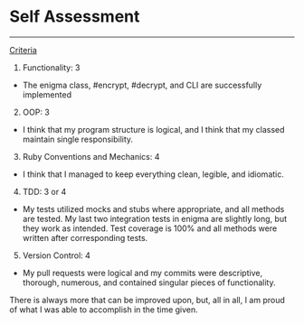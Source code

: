 # Self Assessment
_________________
[Criteria](https://backend.turing.io/module1/projects/enigma/rubric)

1. Functionality: 3
  * The enigma class, #encrypt, #decrypt, and CLI are successfully implemented

2. OOP: 3
  * I think that my program structure is logical, and I think that my classed maintain single responsibility.

3. Ruby Conventions and Mechanics: 4
  * I think that I managed to keep everything clean, legible, and idiomatic.

4. TDD: 3 or 4
  * My tests utilized mocks and stubs where appropriate, and all methods are tested. My last two integration tests in enigma are slightly long, but they work as intended. Test coverage is 100% and all methods were written after corresponding tests.

5. Version Control: 4
  * My pull requests were logical and my commits were descriptive, thorough, numerous, and contained singular pieces of functionality.

  There is always more that can be improved upon, but, all in all, I am proud of what I was able to accomplish in the time given.
